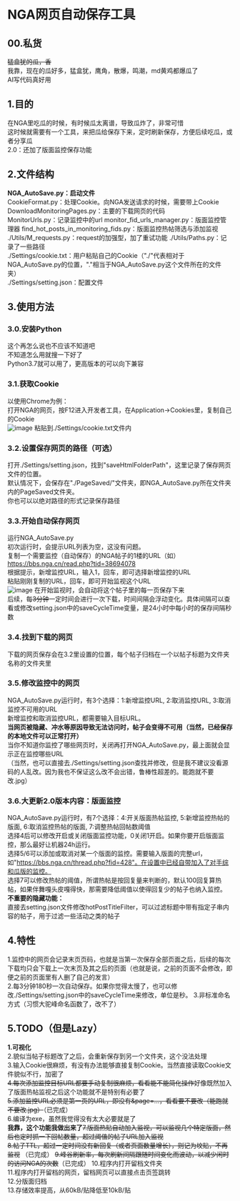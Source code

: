 # NGA网页自动保存工具

## 00.私货

~~猛盒犹的瓜，香~~  
我靠，现在的瓜好多，猛盒犹，鹰角，散爆，鸣潮，md黄鸡都爆瓜了  
AI写代码真好用  

## 1.目的

在NGA里吃瓜的时候，有时候瓜太离谱，导致瓜炸了，非常可惜  
这时候就需要有一个工具，来把瓜给保存下来，定时刷新保存，方便后续吃瓜，或者分享瓜  
2.0：还加了版面监控保存功能

## 2.文件结构

**NGA_AutoSave.py：启动文件**  
CookieFormat.py：处理Cookie。向NGA发送请求的时候，需要带上Cookie  
DownloadMonitoringPages.py：主要的下载网页的代码  
MonitorUrls.py：记录监控中的url
monitor_fid_urls_manager.py：版面监控管理器
find_hot_posts_in_monitoring_fids.py：版面监控热帖筛选与添加监视
./Utils/M_requests.py：request的加强型，加了重试功能
./Utils/Paths.py：记录了一些路径  
./Settings/cookie.txt：用户粘贴自己的Cookie（"./"代表相对于NGA_AutoSave.py的位置，"."相当于NGA_AutoSave.py这个文件所在的文件夹）  
./Settings/setting.json：配置文件  

## 3.使用方法

### 3.0.安装Python

这个再怎么说也不应该不知道吧  
不知道怎么用就搜一下好了  
Python3.7就可以用了，更高版本的可以向下兼容  

### 3.1.获取Cookie

以使用Chrome为例：  
打开NGA的网页，按F12进入开发者工具，在Application->Cookies里，复制自己的Cookie  
![image](https://github.com/soyussleet/NGA_AutoSave_Public/assets/164469268/064ece46-4111-4f92-bcdd-3b5f1e6daea9)
粘贴到./Settings/cookie.txt文件内  

### 3.2.设置保存网页的路径（可选）

打开./Settings/setting.json，找到"saveHtmlFolderPath"，这里记录了保存网页文件的位置。  
默认情况下，会保存在"./PageSaved/"文件夹，即NGA_AutoSave.py所在文件夹内的PageSaved文件夹。  
你也可以以绝对路径的形式记录保存路径  

### 3.3.开始自动保存网页

运行NGA_AutoSave.py  
初次运行时，会提示URL列表为空，这没有问题。  
复制一个需要监控（自动保存）的NGA帖子的1楼的URL（如）https://bbs.nga.cn/read.php?tid=38694078  
根据提示，新增监控URL，输入1，回车，即可选择新增监控的URL  
粘贴刚刚复制的URL，回车，即可开始监视这个URL  
![image](https://github.com/soyussleet/NGA_AutoSave_Public/assets/164469268/d302528e-18d9-494b-a0f8-b6d605164b36)
在开始监视时，会自动将这个帖子里的每一页保存下来  
后续，每~~3分钟~~一定时间会进行一次下载，时间间隔会浮动变化。具体间隔可以查看或修改setting.json中的saveCycleTime变量，是24小时中每小时的保存间隔秒数    

### 3.4.找到下载的网页

下载的网页保存会在3.2里设置的位置，每个帖子归档在一个以帖子标题为文件夹名称的文件夹里  

### 3.5.修改监控中的网页

NGA_AutoSave.py运行时，有3个选择：1:新增监控URL, 2:取消监控URL, 3:取消监控不可用的URL  
新增监控和取消监控URL，都需要输入目标URL。  
**当网页被隐藏、冲水等原因导致无法访问时，帖子会变得不可用（当然，已经保存的本地文件可以正常打开）**  
当你不知道你监控了哪些网页时，关闭再打开NGA_AutoSave.py，最上面就会显示正在监控哪些URL  
（当然，也可以直接去./Settings/setting.json查找并修改，但是我不建议没看源码的人乱改。因为我也不保证这么改不会出错，鲁棒性超差的。能跑就不要改.jpg） 

### 3.6.大更新2.0版本内容：版面监控

NGA_AutoSave.py运行时，有7个选择：4:开关版面热帖监控, 5:新增监控热帖的版面, 6:取消监控热帖的版面, 7:调整热帖回帖数阈值  
选择4后可以修改开启或关闭版面监控功能，0关闭1开启。如果你要开启版面监控，那么最好让机器24h运行。  
选择5/6可以添加或取消对某一个版面的监控。需要输入版面的完整url，如"https://bbs.nga.cn/thread.php?fid=428"。在设置中已经自带加入了对手综和瓜版的监控。  
选择7可以修改热帖的阈值，所谓热帖是按回复量来判断的，默认100回复算热帖，如果伴舞嘎头皮嘎得快，那需要降低阈值以使得回复少的帖子也纳入监控。  
**不重要的隐藏功能：**  
直接去setting.json文件修改hotPostTitleFilter，可以过滤标题中带有指定子串内容的帖子，用于过滤一些活动之类的帖子  

## 4.特性

1.监控中的网页会记录末页页码，也就是当第一次保存全部页面之后，后续的每次下载均只会下载上一次末页及其之后的页面（也就是说，之前的页面不会修改，即便之前的页面里有人删了自己的发言）  
2.每3分钟180秒一次自动保存。如果你觉得太慢了，也可以修改./Settings/setting.json中的saveCycleTime来修改，单位是秒。 
3.非标准命名方式（习惯大驼峰命名函数了，改不了）

## 5.TODO（但是Lazy）

**1.可视化**  
2.貌似当帖子标题改了之后，会重新保存到另一个文件夹，这个没法处理  
3.输入Cookie很麻烦，有没有办法能够直接复制Cookie。当然直接读取Cookie文件貌似不行，加密了  
~~4.每次添加监控目标URL都要手动复制很麻烦，看看能不能简化操作~~好像既然加入了版面热帖监视之后这个功能就不是特别有必要了  
~~5.添加监控URL必须是第一页的URL，即没有&page=...，看看要不要改（能跑就不要改.jpg）~~（已完成）    
6.编译为exe，虽然我觉得没有太大必要就是了  
**我靠，这个功能我做出来了**~~7.版面热贴自动加入监视，可以监视几个特定版面，然后也定时抓一下回帖数量，超过阈值的帖子URL加入监视~~  
~~8.帖子TTL，超过一定时间没有新回复（或者页面数量增长），则记为坟贴，不再监视~~ （已完成） 
~~9.峰谷刷新率，每次刷新间隔跟随时间变化而波动，以减少闲时的访问NGA的次数~~（已完成） 
10.程序内打开留档文件夹  
11.程序内打开留档的网页，留档网页可以直接点击页签跳转   
12.分版面归档  
13.存储效率提高，从60kB/贴降低至10kB/贴    
